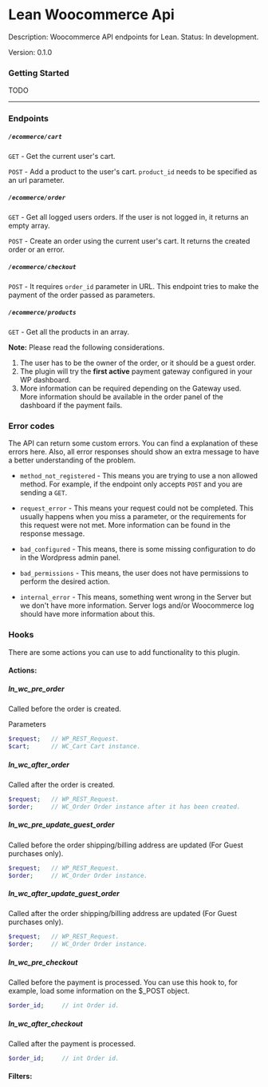 # Lean Woocommerce Api
Description: Woocommerce API endpoints for Lean.
Status: In development.

Version: 0.1.0


### Getting Started
TODO

---
### Endpoints
##### `/ecommerce/cart`
`GET` - Get the current user's cart.

`POST` - Add a product to the user's cart. `product_id` needs to be specified as an url parameter.

##### `/ecommerce/order`
`GET` - Get all logged users orders. If the user is not logged in, it returns an empty array.

`POST` - Create an order using the current user's cart. It returns the created order or an error.

##### `/ecommerce/checkout`
`POST` - It requires `order_id` parameter in URL. This endpoint tries to make the payment of the
order passed as parameters. 

##### `/ecommerce/products`
`GET` - Get all the products in an array.

**Note:** Please read the following considerations.

1. The user has to be the owner of the order, or it should be a guest order.
2. The plugin will try the **first active** payment gateway configured in your WP dashboard.
3. More information can be required depending on the Gateway used. More information should be available
 in the order panel of the dashboard if the payment fails.

### Error codes
The API can return some custom errors. You can find a explanation of
these errors here. Also, all error responses should show an extra message to have a better
understanding of the problem.

* `method_not_registered` - This means you are trying to use a non allowed method. For example, if the endpoint
only accepts `POST` and you are sending a `GET`.

* `request_error` - This means your request could not be completed. This usually happens when you miss a parameter, or
the requirements for this request were not met. More information can be found in the response message.

* `bad_configured` - This means, there is some missing configuration to do in the Wordpress admin panel.

* `bad_permissions` - This means, the user does not have permissions to perform the desired action.

* `internal_error` - This means, something went wrong in the Server but we don't have more information. Server logs
and/or Woocommerce log should have more information about this.

### Hooks
There are some actions you can use to add functionality to this plugin.

#### Actions:
##### ln_wc_pre_order
Called before the order is created.

Parameters
```php
$request;   // WP_REST_Request.
$cart;      // WC_Cart Cart instance.
```

##### ln_wc_after_order
Called after the order is created.
```php
$request;   // WP_REST_Request.
$order;     // WC_Order Order instance after it has been created.
```

##### ln_wc_pre_update_guest_order
Called before the order shipping/billing address are updated (For Guest purchases only).
```php
$request;   // WP_REST_Request.
$order;     // WC_Order Order instance.
```

##### ln_wc_after_update_guest_order
Called after the order shipping/billing address are updated (For Guest purchases only).
```php
$request;   // WP_REST_Request.
$order;     // WC_Order Order instance.
```

##### ln_wc_pre_checkout
Called before the payment is processed. You can use this hook to, for example, load some information on the $_POST object.
```php
$order_id;     // int Order id.
```

##### ln_wc_after_checkout
Called after the payment is processed.
```php
$order_id;     // int Order id.
```

#### Filters: